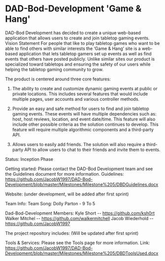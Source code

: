 # DAD-Bod-Development 'Game & Hang'
DAD-Bod Development has decided to create a unique web-based application that allows users to create and join tabletop gaming events.
Vision Statement
For people that like to play tabletop games who want to be able to find others with similar interests the ‘Game & Hang’ site is a web-based application that lets tabletop gamers set up events as well as find events that others have posted publicly. Unlike similar sites our product is specialized toward tabletops and ensuring the safety of our users while helping the tabletop gaming community to grow.

 The product is centered around three core features:
 1) The ability to create and customize dynamic gaming events at public or private locations. This includes several features that would include multiple pages, user accounts and various controller methods. 

2) Provide an easy and safe method for users to find and join tabletop gaming events. These events will have multiple dependencies such as: host, host reviews, location, and event date/time. This feature will also include other possible criteria as the solution continues to develop. This feature will require multiple algorithmic components and a third-party API. 

3) Allows users to easily add friends. The solution will also require a third-party API to allow users to chat to their friends and invite them to events. 

Status:
Inception Phase

Getting started:
Please contact the DAD-Bod Development team and see the Guidelines document for more information.
Guidelines: https://github.com/JacobW1997/DAD-Bod-Development/blob/master/Milestones/Milestone%205/DBDGuidelines.docx

Website:
(under development, will be added after first sprint)

Team Info:
Team Song: Dolly Parton - 9 To 5

Dad-Bod-Development Members:
Kyle Short -- https://github.com/ksh0rt
Walker Mitchel -- https://github.com/walkermitchell
Jacob Wiederhold -- https://github.com/JacobW1997

The project repository includes:
(Will be updated after first sprint)

Tools & Services:
Please see the Tools page for more information.
Link: https://github.com/JacobW1997/DAD-Bod-Development/blob/master/Milestones/Milestone%205/DBDToolsUsed.docx

